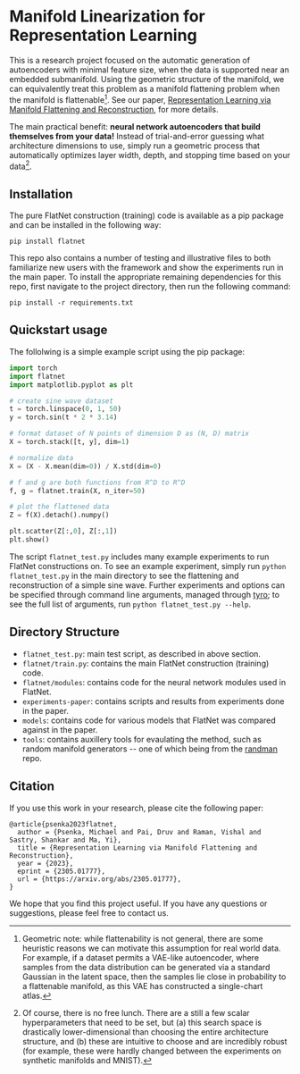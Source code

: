# Manifold Linearization for Representation Learning

This is a research project focused on the automatic generation of autoencoders with minimal feature size, when the data is supported near an embedded submanifold. Using the geometric structure of the manifold, we can equivalently treat this problem as a manifold flattening problem when the manifold is flattenable[^1]. See our paper, [Representation Learning via Manifold Flattening and Reconstruction](https://www.michaelpsenka.io/papers/flatnet/), for more details.

The main practical benefit: **neural network autoencoders that build themselves from your data!** Instead of trial-and-error guessing what architecture dimensions to use, simply run a geometric process that automatically optimizes layer width, depth, and stopping time based on your data[^2].

[^1]: Geometric note: while flattenability is not general, there are some heuristic reasons we can motivate this assumption for real world data. For example, if a dataset permits a VAE-like autoencoder, where samples from the data distribution can be generated via a standard Gaussian in the latent space, then the samples lie close in probability to a flattenable manifold, as this VAE has constructed a single-chart atlas.

[^2]: Of course, there is no free lunch. There are a still a few scalar hyperparameters that need to be set, but (a) this search space is drastically lower-dimensional than choosing the entire architecture structure, and (b) these are intuitive to choose and are incredibly robust (for example, these were hardly changed between the experiments on synthetic manifolds and MNIST).

## Installation

The pure FlatNet construction (training) code is available as a pip package and can be installed in the following way:

```
pip install flatnet
```

This repo also contains a number of testing and illustrative files to both familiarize new users with the framework and show the experiments run in the main paper. To install the appropriate remaining dependencies for this repo, first navigate to the project directory, then run the following command:

```
pip install -r requirements.txt
```

## Quickstart usage

The follolwing is a simple example script using the pip package:

```python
import torch
import flatnet
import matplotlib.pyplot as plt

# create sine wave dataset
t = torch.linspace(0, 1, 50)
y = torch.sin(t * 2 * 3.14)

# format dataset of N points of dimension D as (N, D) matrix
X = torch.stack([t, y], dim=1)

# normalize data
X = (X - X.mean(dim=0)) / X.std(dim=0)

# f and g are both functions from R^D to R^D
f, g = flatnet.train(X, n_iter=50)

# plot the flattened data
Z = f(X).detach().numpy()

plt.scatter(Z[:,0], Z[:,1])
plt.show()
```

The script `flatnet_test.py` includes many example experiments to run FlatNet constructions on. To see an example experiment, simply run `python flatnet_test.py` in the main directory to see the flattening and reconstruction of a simple sine wave. Further experiments and options can be specified through command line arguments, managed through [tyro](https://github.com/brentyi/tyro); to see the full list of arguments, run `python flatnet_test.py --help`.


## Directory Structure

- `flatnet_test.py`: main test script, as described in above section.
- `flatnet/train.py`: contains the main FlatNet construction (training) code.
- `flatnet/modules`: contains code for the neural network modules used in FlatNet.
- `experiments-paper`: contains scripts and results from experiments done in the paper.
- `models`: contains code for various models that FlatNet was compared against in the paper.
- `tools`: contains auxillery tools for evaulating the method, such as random manifold generators -- one of which being from the [randman](https://github.com/fzenke/randman) repo.


## Citation

If you use this work in your research, please cite the following paper:

```
@article{psenka2023flatnet,
  author = {Psenka, Michael and Pai, Druv and Raman, Vishal and Sastry, Shankar and Ma, Yi},
  title = {Representation Learning via Manifold Flattening and Reconstruction},
  year = {2023},
  eprint = {2305.01777},
  url = {https://arxiv.org/abs/2305.01777},
}
```

We hope that you find this project useful. If you have any questions or suggestions, please feel free to contact us.
